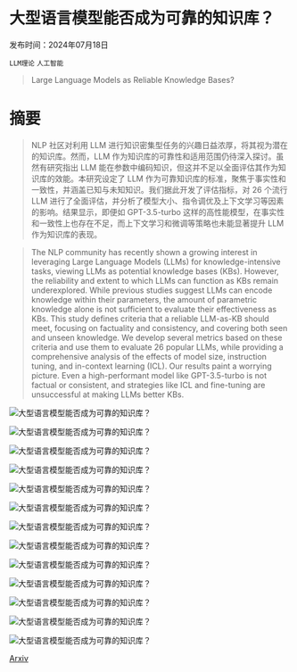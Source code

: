 # 大型语言模型能否成为可靠的知识库？

发布时间：2024年07月18日

`LLM理论` `人工智能`

> Large Language Models as Reliable Knowledge Bases?

# 摘要

> NLP 社区对利用 LLM 进行知识密集型任务的兴趣日益浓厚，将其视为潜在的知识库。然而，LLM 作为知识库的可靠性和适用范围仍待深入探讨。虽然有研究指出 LLM 能在参数中编码知识，但这并不足以全面评估其作为知识库的效能。本研究设定了 LLM 作为可靠知识库的标准，聚焦于事实性和一致性，并涵盖已知与未知知识。我们据此开发了评估指标，对 26 个流行 LLM 进行了全面评估，并分析了模型大小、指令调优及上下文学习等因素的影响。结果显示，即便如 GPT-3.5-turbo 这样的高性能模型，在事实性和一致性上也存在不足，而上下文学习和微调等策略也未能显著提升 LLM 作为知识库的表现。

> The NLP community has recently shown a growing interest in leveraging Large Language Models (LLMs) for knowledge-intensive tasks, viewing LLMs as potential knowledge bases (KBs). However, the reliability and extent to which LLMs can function as KBs remain underexplored. While previous studies suggest LLMs can encode knowledge within their parameters, the amount of parametric knowledge alone is not sufficient to evaluate their effectiveness as KBs. This study defines criteria that a reliable LLM-as-KB should meet, focusing on factuality and consistency, and covering both seen and unseen knowledge. We develop several metrics based on these criteria and use them to evaluate 26 popular LLMs, while providing a comprehensive analysis of the effects of model size, instruction tuning, and in-context learning (ICL). Our results paint a worrying picture. Even a high-performant model like GPT-3.5-turbo is not factual or consistent, and strategies like ICL and fine-tuning are unsuccessful at making LLMs better KBs.

![大型语言模型能否成为可靠的知识库？](../../../paper_images/2407.13578/x1.png)

![大型语言模型能否成为可靠的知识库？](../../../paper_images/2407.13578/x2.png)

![大型语言模型能否成为可靠的知识库？](../../../paper_images/2407.13578/x3.png)

![大型语言模型能否成为可靠的知识库？](../../../paper_images/2407.13578/x4.png)

![大型语言模型能否成为可靠的知识库？](../../../paper_images/2407.13578/x5.png)

![大型语言模型能否成为可靠的知识库？](../../../paper_images/2407.13578/x6.png)

![大型语言模型能否成为可靠的知识库？](../../../paper_images/2407.13578/x7.png)

![大型语言模型能否成为可靠的知识库？](../../../paper_images/2407.13578/x8.png)

![大型语言模型能否成为可靠的知识库？](../../../paper_images/2407.13578/x9.png)

![大型语言模型能否成为可靠的知识库？](../../../paper_images/2407.13578/x10.png)

![大型语言模型能否成为可靠的知识库？](../../../paper_images/2407.13578/x11.png)

![大型语言模型能否成为可靠的知识库？](../../../paper_images/2407.13578/x12.png)

![大型语言模型能否成为可靠的知识库？](../../../paper_images/2407.13578/x13.png)

[Arxiv](https://arxiv.org/abs/2407.13578)